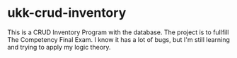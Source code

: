 # ukk-crud-inventory
This is  a CRUD Inventory Program with the database.
The project is to fullfill The Competency Final Exam.
I know it has a lot of bugs, but I'm still learning and trying to apply my logic theory.

